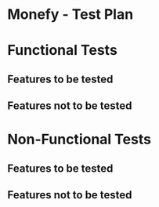 # Monefy - Test Plan

# Functional Tests
## Features to be tested

## Features not to be tested

# Non-Functional Tests

## Features to be tested

## Features not to be tested
